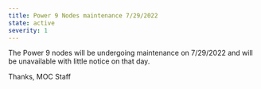 ```yaml
---
title: Power 9 Nodes maintenance 7/29/2022
state: active
severity: 1
---
```



The Power 9 nodes will be undergoing maintenance on 7/29/2022 and will be unavailable with little notice on that day.  

Thanks,
MOC Staff
